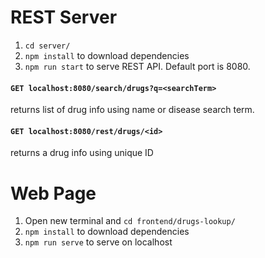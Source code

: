 # REST Server
1. `cd server/`
2. `npm install` to download dependencies
3. `npm run start` to serve REST API. Default port is 8080.
#### `GET localhost:8080/search/drugs?q=<searchTerm>`
returns list of drug info using name or disease search term.

#### `GET localhost:8080/rest/drugs/<id>`
returns a drug info using unique ID

# Web Page
1. Open new terminal and `cd frontend/drugs-lookup/`
2. `npm install` to download dependencies
3. `npm run serve` to serve on localhost
